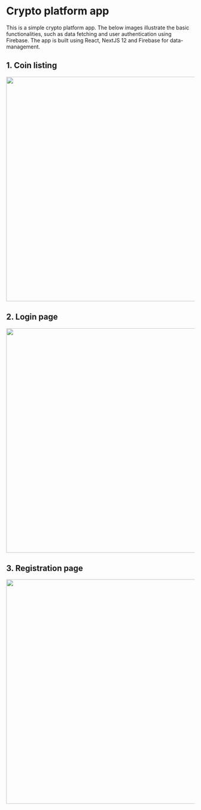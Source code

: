 # Crypto platform app

This is a simple crypto platform app. The below images illustrate the basic functionalities, such as data fetching and user authentication using Firebase. The app is built using React, NextJS 12 and Firebase for data-management.

## 1. Coin listing
<img src="https://github.com/jurij-bozic/crypto-platform/assets/48452688/21cdcf13-1d1a-45cb-88b2-18ad21aad8af" width="600" />

## 2. Login page
<img src="https://github.com/jurij-bozic/crypto-platform/assets/48452688/06a10035-c378-41df-afb1-c8a6fc515caa" width="600" />

## 3. Registration page
<img src="https://github.com/jurij-bozic/crypto-platform/assets/48452688/b2902cdb-bad6-4b69-9b79-d66f046ab753" width="600" />

